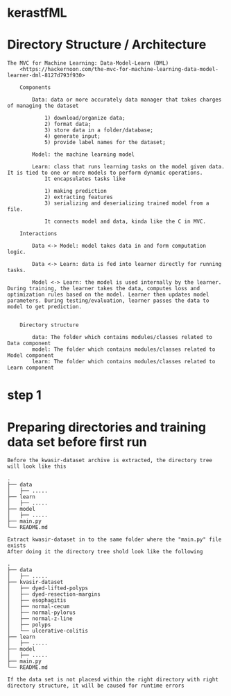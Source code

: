 # kerastfML


# Directory Structure / Architecture

	The MVC for Machine Learning: Data-Model-Learn (DML)
		<https://hackernoon.com/the-mvc-for-machine-learning-data-model-learner-dml-8127d793f930>

		Components

			Data: data or more accurately data manager that takes charges of managing the dataset

				1) download/organize data;
				2) format data;
				3) store data in a folder/database;
				4) generate input; 
				5) provide label names for the dataset;

			Model: the machine learning model

			Learn: class that runs learning tasks on the model given data. It is tied to one or more models to perform dynamic operations.
				It encapsulates tasks like

				1) making prediction
				2) extracting features
				3) serializing and deserializing trained model from a file.

				It connects model and data, kinda like the C in MVC.

		Interactions

			Data <-> Model: model takes data in and form computation logic.

			Data <-> Learn: data is fed into learner directly for running tasks.

			Model <-> Learn: the model is used internally by the learner. During training, the learner takes the data, computes loss and optimization rules based on the model. Learner then updates model parameters. During testing/evaluation, learner passes the data to model to get prediction.


		Directory structure

			data: The folder which contains modules/classes related to Data component
			model: The folder which contains modules/classes related to Model component
			learn: The folder which contains modules/classes related to Learn component


# step 1
# Preparing directories and training data set before first run

	Before the kwasir-dataset archive is extracted, the directory tree will look like this

	.
	├── data
	│   ├── .....
	├── learn
	│   ├── .....
	├── model
	│   ├── .....
	├── main.py
	└── README.md

	Extract kwasir-dataset in to the same folder where the "main.py" file exists
	After doing it the directory tree shold look like the following

	.
	├── data
	│   ├── .....
	├── kvasir-dataset
	│   ├── dyed-lifted-polyps
	│   ├── dyed-resection-margins
	│   ├── esophagitis
	│   ├── normal-cecum
	│   ├── normal-pylorus
	│   ├── normal-z-line
	│   ├── polyps
	│   └── ulcerative-colitis
	├── learn
	│   ├── .....
	├── model
	│   ├── .....
	├── main.py
	└── README.md

	If the data set is not placesd within the right directory with right directory structure, it will be caused for runtime errors
